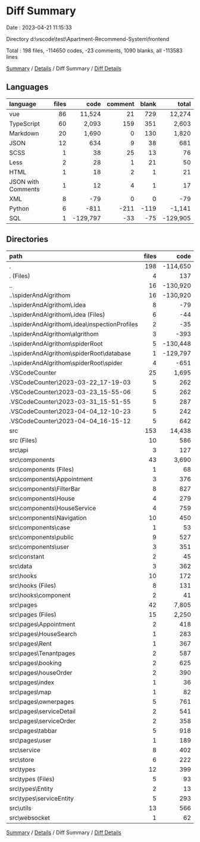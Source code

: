 # Diff Summary

Date : 2023-04-21 11:15:33

Directory d:\\vscode\\test\\Apartment-Recommend-System\\frontend

Total : 198 files,  -114650 codes, -23 comments, 1090 blanks, all -113583 lines

[Summary](results.md) / [Details](details.md) / Diff Summary / [Diff Details](diff-details.md)

## Languages
| language | files | code | comment | blank | total |
| :--- | ---: | ---: | ---: | ---: | ---: |
| vue | 86 | 11,524 | 21 | 729 | 12,274 |
| TypeScript | 60 | 2,093 | 159 | 351 | 2,603 |
| Markdown | 20 | 1,690 | 0 | 130 | 1,820 |
| JSON | 12 | 634 | 9 | 38 | 681 |
| SCSS | 1 | 38 | 25 | 13 | 76 |
| Less | 2 | 28 | 1 | 21 | 50 |
| HTML | 1 | 18 | 2 | 1 | 21 |
| JSON with Comments | 1 | 12 | 4 | 1 | 17 |
| XML | 8 | -79 | 0 | 0 | -79 |
| Python | 6 | -811 | -211 | -119 | -1,141 |
| SQL | 1 | -129,797 | -33 | -75 | -129,905 |

## Directories
| path | files | code | comment | blank | total |
| :--- | ---: | ---: | ---: | ---: | ---: |
| . | 198 | -114,650 | -23 | 1,090 | -113,583 |
| . (Files) | 4 | 137 | 8 | 6 | 151 |
| .. | 16 | -130,920 | -244 | -194 | -131,358 |
| ..\\spiderAndAlgrithom | 16 | -130,920 | -244 | -194 | -131,358 |
| ..\\spiderAndAlgrithom\\.idea | 8 | -79 | 0 | 0 | -79 |
| ..\\spiderAndAlgrithom\\.idea (Files) | 6 | -44 | 0 | 0 | -44 |
| ..\\spiderAndAlgrithom\\.idea\\inspectionProfiles | 2 | -35 | 0 | 0 | -35 |
| ..\\spiderAndAlgrithom\\algrithom | 3 | -393 | -141 | -80 | -614 |
| ..\\spiderAndAlgrithom\\spiderRoot | 5 | -130,448 | -103 | -114 | -130,665 |
| ..\\spiderAndAlgrithom\\spiderRoot\\database | 1 | -129,797 | -33 | -75 | -129,905 |
| ..\\spiderAndAlgrithom\\spiderRoot\\spider | 4 | -651 | -70 | -39 | -760 |
| .VSCodeCounter | 25 | 1,695 | 0 | 130 | 1,825 |
| .VSCodeCounter\\2023-03-22_17-19-03 | 5 | 262 | 0 | 26 | 288 |
| .VSCodeCounter\\2023-03-23_15-55-06 | 5 | 262 | 0 | 26 | 288 |
| .VSCodeCounter\\2023-03-31_15-51-55 | 5 | 287 | 0 | 26 | 313 |
| .VSCodeCounter\\2023-04-04_12-10-23 | 5 | 242 | 0 | 26 | 268 |
| .VSCodeCounter\\2023-04-04_16-15-12 | 5 | 642 | 0 | 26 | 668 |
| src | 153 | 14,438 | 213 | 1,148 | 15,799 |
| src (Files) | 10 | 586 | 39 | 91 | 716 |
| src\\api | 3 | 127 | 3 | 19 | 149 |
| src\\components | 43 | 3,690 | 4 | 247 | 3,941 |
| src\\components (Files) | 1 | 68 | 0 | 1 | 69 |
| src\\components\\Appointment | 3 | 376 | 0 | 27 | 403 |
| src\\components\\FilterBar | 8 | 827 | 0 | 41 | 868 |
| src\\components\\House | 4 | 279 | 0 | 18 | 297 |
| src\\components\\HouseService | 4 | 759 | 0 | 78 | 837 |
| src\\components\\Navigation | 10 | 450 | 0 | 21 | 471 |
| src\\components\\case | 1 | 53 | 0 | 1 | 54 |
| src\\components\\public | 9 | 527 | 0 | 42 | 569 |
| src\\components\\user | 3 | 351 | 4 | 18 | 373 |
| src\\constant | 2 | 45 | 18 | 15 | 78 |
| src\\data | 3 | 362 | 0 | 0 | 362 |
| src\\hooks | 10 | 172 | 6 | 38 | 216 |
| src\\hooks (Files) | 8 | 131 | 6 | 36 | 173 |
| src\\hooks\\component | 2 | 41 | 0 | 2 | 43 |
| src\\pages | 42 | 7,805 | 17 | 472 | 8,294 |
| src\\pages (Files) | 15 | 2,250 | 1 | 121 | 2,372 |
| src\\pages\\Appointment | 2 | 418 | 0 | 17 | 435 |
| src\\pages\\HouseSearch | 1 | 283 | 0 | 16 | 299 |
| src\\pages\\Rent | 1 | 367 | 0 | 15 | 382 |
| src\\pages\\Tenantpages | 2 | 587 | 0 | 57 | 644 |
| src\\pages\\booking | 2 | 625 | 0 | 24 | 649 |
| src\\pages\\houseOrder | 2 | 390 | 0 | 36 | 426 |
| src\\pages\\index | 1 | 36 | 0 | 5 | 41 |
| src\\pages\\map | 1 | 82 | 0 | 2 | 84 |
| src\\pages\\ownerpages | 5 | 761 | 1 | 39 | 801 |
| src\\pages\\serviceDetail | 2 | 541 | 0 | 27 | 568 |
| src\\pages\\serviceOrder | 2 | 358 | 0 | 31 | 389 |
| src\\pages\\tabbar | 5 | 918 | 15 | 65 | 998 |
| src\\pages\\user | 1 | 189 | 0 | 17 | 206 |
| src\\service | 8 | 402 | 11 | 68 | 481 |
| src\\store | 6 | 222 | 13 | 43 | 278 |
| src\\types | 12 | 399 | 8 | 39 | 446 |
| src\\types (Files) | 5 | 93 | 6 | 15 | 114 |
| src\\types\\Entity | 2 | 13 | 0 | 1 | 14 |
| src\\types\\serviceEntity | 5 | 293 | 2 | 23 | 318 |
| src\\utils | 13 | 566 | 94 | 105 | 765 |
| src\\websocket | 1 | 62 | 0 | 11 | 73 |

[Summary](results.md) / [Details](details.md) / Diff Summary / [Diff Details](diff-details.md)